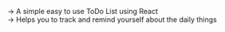 -> A simple easy to use ToDo List using React </br>
-> Helps you to track and remind yourself about the daily things
